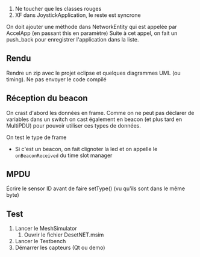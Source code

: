 1) Ne toucher que les classes rouges
2) XF dans JoystickApplication, le reste est syncrone




On doit ajouter une méthode dans NetworkEntity qui est appelée par AccelApp (en passant this en paramètre)
Suite à cet appel, on fait un push_back pour enregistrer l'application dans la liste.



## Rendu
Rendre un zip avec le projet eclipse et quelques diagrammes UML (ou timing). Ne pas envoyer le code compilé




## Réception du beacon
On crast d'abord les données en frame. Comme on ne peut pas déclarer de variables dans un switch
on cast également en beacon (et plus tard en MultiPDU) pour pouvoir utiliser ces types de données.

On test le type de frame
- Si c'est un beacon, on fait clignoter la led et on appelle le ``onBeaconReceived`` du time slot manager



## MPDU
Écrire le sensor ID avant de faire setType() (vu qu'ils sont dans le même byte)

## Test
1) Lancer le MeshSimulator
   1) Ouvrir le fichier DesetNET.msim
2) Lancer le Testbench
3) Démarrer les capteurs (Qt ou demo)